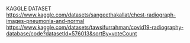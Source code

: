 KAGGLE DATASET
https://www.kaggle.com/datasets/sangeethakallat/chest-radiograph-images-pneumonia-and-normal
https://www.kaggle.com/datasets/tawsifurrahman/covid19-radiography-database/code?datasetId=576013&sortBy=voteCount 
